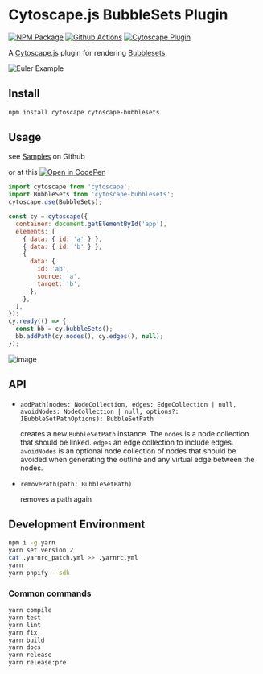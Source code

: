 # Cytoscape.js BubbleSets Plugin

[![NPM Package][npm-image]][npm-url] [![Github Actions][github-actions-image]][github-actions-url] [![Cytoscape Plugin][cytoscape-image]][cytoscape-url]

A [Cytoscape.js](https://js.cytoscape.org) plugin for rendering [Bubblesets](https://github.com/sgratzl/bubblesets-js).

![Euler Example](https://user-images.githubusercontent.com/4129778/83965199-249aef00-a8b2-11ea-866e-4b0207c7b446.png)

## Install

```sh
npm install cytoscape cytoscape-bubblesets
```

## Usage

see [Samples](https://github.com/sgratzl/cytoscape-bubblesets/tree/master/samples) on Github

or at this [![Open in CodePen][codepen]](https://codepen.io/sgratzl/pen/TODO)

```js
import cytoscape from 'cytoscape';
import BubbleSets from 'cytoscape-bubblesets';
cytoscape.use(BubbleSets);

const cy = cytoscape({
  container: document.getElementById('app'),
  elements: [
    { data: { id: 'a' } },
    { data: { id: 'b' } },
    {
      data: {
        id: 'ab',
        source: 'a',
        target: 'b',
      },
    },
  ],
});
cy.ready(() => {
  const bb = cy.bubbleSets();
  bb.addPath(cy.nodes(), cy.edges(), null);
});
```

![image](https://user-images.githubusercontent.com/4129778/83965802-8cebcf80-a8b6-11ea-9481-1744521fe8a1.png)

## API

- `addPath(nodes: NodeCollection, edges: EdgeCollection | null, avoidNodes: NodeCollection | null, options?: IBubbleSetPathOptions): BubbleSetPath`

  creates a new `BubbleSetPath` instance. The `nodes` is a node collection that should be linked. `edges` an edge collection to include edges. `avoidNodes` is an optional node collection of nodes that should be avoided when generating the outline and any virtual edge between the nodes.

- `removePath(path: BubbleSetPath)`

  removes a path again

## Development Environment

```sh
npm i -g yarn
yarn set version 2
cat .yarnrc_patch.yml >> .yarnrc.yml
yarn
yarn pnpify --sdk
```

### Common commands

```sh
yarn compile
yarn test
yarn lint
yarn fix
yarn build
yarn docs
yarn release
yarn release:pre
```

[npm-image]: https://badge.fury.io/js/cytoscape-bubblesets.svg
[npm-url]: https://npmjs.org/package/sgratzl/cytoscape-bubblesets
[github-actions-image]: https://github.com/sgratzl/cytoscape.js-bubblesets/workflows/ci/badge.svg
[github-actions-url]: https://github.com/sgratzl/cytoscape.js-bubblesets/actions
[cytoscape-image]: https://img.shields.io/badge/Cytoscape-plugin-yellow
[cytoscape-url]: https://js.cytoscape.org/#extensions/ui-extensions
[codepen]: https://img.shields.io/badge/CodePen-open-blue?logo=codepen

